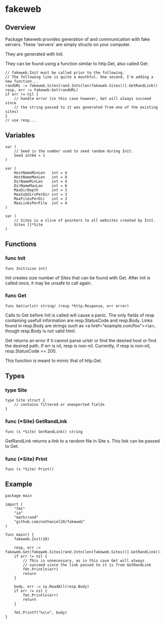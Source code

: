 # fakeweb

## Overview

Package fakeweb provides generation of and communication with fake servers. These 'servers' are simply structs on your computer.

They are generated with Init.

They can be found using a function similar to http.Get, also called Get:

```
// fakeweb.Init must be called prior to the following.
// The following line is quite a mouthful. One second, I'm adding a new function...
randURL := fakeweb.Sites[rand.Intn(len(fakeweb.Sites))].GetRandLink()
resp, err := fakeweb.Get(randURL)
if err != nil {
	// handle error (in this case however, Get will always succeed since
	// the string passed to it was generated from one of the existing sites)
}
// use resp...
```

## Variables

```
var (
	// Seed is the number used to seed random during Init.
	Seed int64 = 1
)
```

```
var (
	HostNameMinLen   int = 4
	HostNameMaxLen   int = 8
	DirNameMinLen    int = 4
	DirNameMaxLen    int = 6
	MaxDirDepth      int = 3
	MaxSubdirsPerDir int = 3
	MaxFilesPerDir   int = 3
	MaxLinksPerFile  int = 4
)
```

```
var (
	// Sites is a slice of pointers to all websites created by Init.
	Sites []*Site
)
```

## Functions

### func Init
    func Init(size int)
Init creates size number of Sites that can be found with Get. After init is called once, it may be unsafe to call again.

### func Get
    func Get(urlstr string) (resp *http.Response, err error)
Calls to Get before Init is called will cause a panic. The only fields of resp containing usefull information are resp.StatusCode and resp.Body. Links found in resp.Body are strings such as \<a href="example.com/foo"><\\a>, though resp.Body is not valid html.

Get returns an error if it cannot parse urlstr or find the desired host or find the desired path. If err is nil, resp is non-nil. Currently, if resp is non-nil, resp.StatusCode == 200.

This function is meant to mimic that of http.Get.

## Types

### type Site
```
type Site struct {
	// contains filtered or unexported fields
}
```

### func (\*Site) GetRandLink
    func (s *Site) GetRandLink() string
GetRandLink returns a link to a random file in Site s. This link can be passed to Get.

### func (\*Site) Print
    func (s *Site) Print()

## Example

```
package main

import (
	"fmt"
	"io"
	"math/rand"
	"github.com/nathaniel28/fakeweb"
)

func main() {
	fakeweb.Init(10)
	
	resp, err := fakeweb.Get(fakeweb.Sites[rand.Intn(len(fakeweb.Sites))].GetRandLink())
	if err != nil {
		// This is unnecessary, as in this case Get will always
		// succeed since the link passed to it is from GetRandLink
		fmt.Println(err)
		return
	}
	
	body, err := io.ReadAll(resp.Body)
	if err != nil {
		fmt.Println(err)
		return
	}
	
	fmt.Printf("%s\n", body)
}
```
